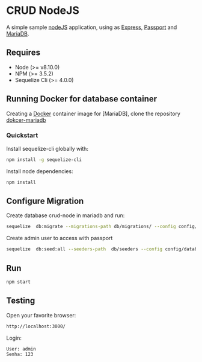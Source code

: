# CRUD NodeJS

A simple sample [nodeJS](https://nodejs.org/en/) application, using as [Express](http://expressjs.com), [Passport](http://www.passportjs.org) and [MariaDB](https://mariadb.org/).

## Requires

- Node (>= v8.10.0)
- NPM (>= 3.5.2)
- Sequelize Cli (>= 4.0.0)

## Running Docker for database container
Creating a [Docker](https://www.docker.com/) container image for [MariaDB], clone the repository [dokcer-mariadb](https://github.com/eduardomesquita/docker)

### Quickstart

Install sequelize-cli globally with:
```bash
npm install -g sequelize-cli
```
Install node dependencies:
```bash
npm install
```

## Configure Migration

Create database crud-node in mariadb and run:
```bash
sequelize  db:migrate --migrations-path db/migrations/ --config config/database.json 
```
Create admin user to access with passport
```bash
sequelize  db:seed:all --seeders-path  db/seeders --config config/database.json 
```

## Run
```bash
npm start
```

## Testing
Open your favorite browser:
```bash
http://localhost:3000/
```

Login:
```bash
User: admin
Senha: 123
```

